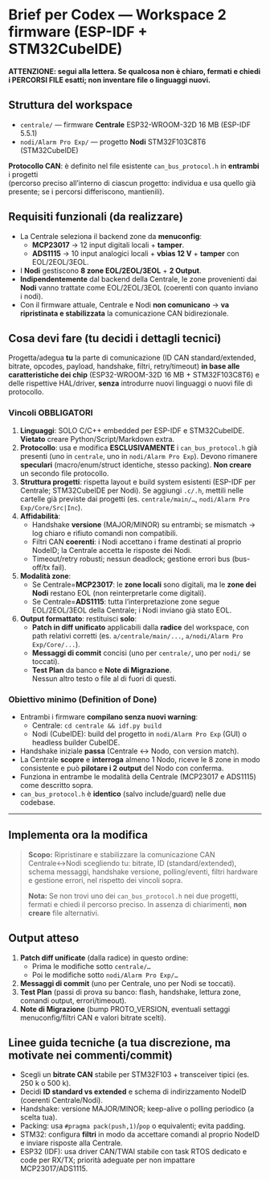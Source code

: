 # Brief per Codex — Workspace 2 firmware (ESP-IDF + STM32CubeIDE)
**ATTENZIONE: segui alla lettera. Se qualcosa non è chiaro, fermati e chiedi i PERCORSI FILE esatti; non inventare file o linguaggi nuovi.**

## Struttura del workspace
- `centrale/` — firmware **Centrale** ESP32-WROOM-32D 16 MB (ESP-IDF 5.5.1)
- `nodi/Alarm Pro Exp/` — progetto **Nodi** STM32F103C8T6 (STM32CubeIDE)

**Protocollo CAN**: è definito nel file esistente `can_bus_protocol.h` in **entrambi** i progetti  
(percorso preciso all’interno di ciascun progetto: individua e usa quello già presente; se i percorsi differiscono, mantienili).

## Requisiti funzionali (da realizzare)
- La Centrale seleziona il backend zone da **menuconfig**:  
  - **MCP23017** → 12 input digitali locali + **tamper**.  
  - **ADS1115** → 10 input analogici locali + **vbias 12 V** + **tamper** con EOL/2EOL/3EOL.  
- I **Nodi** gestiscono **8 zone EOL/2EOL/3EOL** + **2 Output**.  
- **Indipendentemente** dal backend della Centrale, le zone provenienti dai **Nodi** vanno trattate come EOL/2EOL/3EOL (coerenti con quanto inviano i nodi).  
- Con il firmware attuale, Centrale e Nodi **non comunicano** → **va ripristinata e stabilizzata** la comunicazione CAN bidirezionale.

## Cosa devi fare (tu decidi i dettagli tecnici)
Progetta/adegua **tu** la parte di comunicazione (ID CAN standard/extended, bitrate, opcodes, payload, handshake, filtri, retry/timeout) **in base alle caratteristiche dei chip** (ESP32-WROOM-32D 16 MB + STM32F103C8T6) e delle rispettive HAL/driver, **senza** introdurre nuovi linguaggi o nuovi file di protocollo.

### Vincoli OBBLIGATORI
1. **Linguaggi**: SOLO C/C++ embedded per ESP-IDF e STM32CubeIDE. **Vietato** creare Python/Script/Markdown extra.  
2. **Protocollo**: usa e modifica **ESCLUSIVAMENTE** i `can_bus_protocol.h` già presenti (uno in `centrale`, uno in `nodi/Alarm Pro Exp`). Devono rimanere **speculari** (macro/enum/struct identiche, stesso packing). **Non creare** un secondo file protocollo.
3. **Struttura progetti**: rispetta layout e build system esistenti (ESP-IDF per Centrale; STM32CubeIDE per Nodi). Se aggiungi `.c/.h`, mettili nelle cartelle già previste dai progetti (es. `centrale/main/…`, `nodi/Alarm Pro Exp/Core/Src|Inc`).
4. **Affidabilità**:
   - Handshake **versione** (MAJOR/MINOR) su entrambi; se mismatch → log chiaro e rifiuto comandi non compatibili.
   - Filtri CAN **coerenti**: i Nodi accettano i frame destinati al proprio NodeID; la Centrale accetta le risposte dei Nodi.
   - Timeout/retry robusti; nessun deadlock; gestione errori bus (bus-off/tx fail).
5. **Modalità zone**:
   - Se Centrale=**MCP23017**: le **zone locali** sono digitali, ma le **zone dei Nodi** restano EOL (non reinterpretarle come digitali).
   - Se Centrale=**ADS1115**: tutta l’interpretazione zone segue EOL/2EOL/3EOL della Centrale; i Nodi inviano già stato EOL.
6. **Output formattato**: restituisci **solo**:
   - **Patch in diff unificato** applicabili dalla **radice** del workspace, con path relativi corretti (es. `a/centrale/main/...`, `a/nodi/Alarm Pro Exp/Core/...`).  
   - **Messaggi di commit** concisi (uno per `centrale/`, uno per `nodi/` se toccati).  
   - **Test Plan** da banco e **Note di Migrazione**.  
   Nessun altro testo o file al di fuori di questi.

### Obiettivo minimo (Definition of Done)
- Entrambi i firmware **compilano senza nuovi warning**:
  - Centrale: `cd centrale && idf.py build`
  - Nodi (CubeIDE): build del progetto in `nodi/Alarm Pro Exp` (GUI) o headless builder CubeIDE.  
- Handshake iniziale **passa** (Centrale <→ Nodo, con version match).  
- La Centrale **scopre** e **interroga** almeno 1 Nodo, riceve le 8 zone in modo consistente e può **pilotare i 2 output** del Nodo con conferma.  
- Funziona in entrambe le modalità della Centrale (MCP23017 e ADS1115) come descritto sopra.  
- `can_bus_protocol.h` è **identico** (salvo include/guard) nelle due codebase.

---

## Implementa ora la modifica
> **Scopo:** Ripristinare e stabilizzare la comunicazione CAN Centrale↔Nodi scegliendo tu: bitrate, ID (standard/extended), schema messaggi, handshake versione, polling/eventi, filtri hardware e gestione errori, nel rispetto dei vincoli sopra.  
>
> **Nota:** Se non trovi uno dei `can_bus_protocol.h` nei due progetti, fermati e chiedi il percorso preciso. In assenza di chiarimenti, **non creare** file alternativi.

## Output atteso
1) **Patch diff unificate** (dalla radice) in questo ordine:
   - Prima le modifiche sotto `centrale/…`
   - Poi le modifiche sotto `nodi/Alarm Pro Exp/…`
2) **Messaggi di commit** (uno per Centrale, uno per Nodi se toccati).
3) **Test Plan** (passi di prova su banco: flash, handshake, lettura zone, comandi output, errori/timeout).
4) **Note di Migrazione** (bump PROTO_VERSION, eventuali settaggi menuconfig/filtri CAN e valori bitrate scelti).

## Linee guida tecniche (a tua discrezione, ma motivate nei commenti/commit)
- Scegli un **bitrate CAN** stabile per STM32F103 + transceiver tipici (es. 250 k o 500 k).  
- Decidi **ID standard vs extended** e schema di indirizzamento NodeID (coerenti Centrale/Nodi).  
- Handshake: versione MAJOR/MINOR; keep-alive o polling periodico (a scelta tua).  
- Packing: usa `#pragma pack(push,1)`/`pop` o equivalenti; evita padding.  
- STM32: configura **filtri** in modo da accettare comandi al proprio NodeID e inviare risposte alla Centrale.  
- ESP32 (IDF): usa driver CAN/TWAI stabile con task RTOS dedicato e code per RX/TX; priorità adeguate per non impattare MCP23017/ADS1115.
